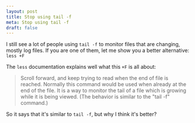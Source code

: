 ```yaml
---
layout: post
title: Stop using tail -f
meta: Stop using tail -f
draft: false
---
```


I still see a lot of people using `tail -f` to monitor files that are changing, mostly log files. If you are one of them, let me show you a better alternative: `less +F`

The `less` documentation explains well what this `+F` is all about: 
> Scroll  forward,  and keep trying to read when the end of file is reached.  Normally this command would be used when already at the end of the file.  It is a way to monitor the tail of a file which is
> growing while it is being viewed.  (The behavior is similar to the "tail -f" command.)

So it says that it's similar to `tail -f`, but why I think it's better?
